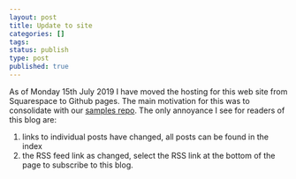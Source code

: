 ```yaml
---
layout: post
title: Update to site
categories: []
tags: 
status: publish
type: post
published: true
---
```


As of Monday 15th July 2019 I have moved the hosting for this web site from Squarespace to Github pages.  The main motivation for this was to consolidate with our [samples repo](https://github.com/content-manager-sdk/Community).  The only annoyance I see for readers of this blog are:
 1. links to individual posts have changed, all posts can be found in the index
 2. the RSS feed link as changed, select the RSS link at the bottom of the page to subscribe to this blog.

